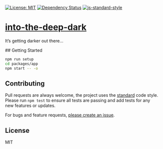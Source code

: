 
[![License: MIT](https://img.shields.io/badge/License-MIT-yellow.svg)](https://opensource.org/licenses/MIT)
[![Dependency Status](https://david-dm.org/mattstyles/into-the-deep-dark.svg)](https://david-dm.org/mattstyles/into-the-deep-dark)
[![js-standard-style](https://img.shields.io/badge/code%20style-standard-brightgreen.svg)](http://standardjs.com/)

# [into-the-deep-dark](https://mattstyles.github.io/into-the-deep-dark)

It’s getting darker out there...

## Getting Started

```sh
npm run setup
cd packages/app
npm start -- -o
```

## Contributing

Pull requests are always welcome, the project uses the [standard](http://standardjs.com) code style. Please run `npm test` to ensure all tests are passing and add tests for any new features or updates.

For bugs and feature requests, [please create an issue](https://github.com/mattstyles/into-the-deep-dark/issues).

## License

MIT
